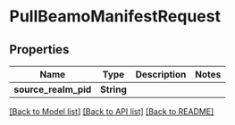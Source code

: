 # PullBeamoManifestRequest

## Properties

Name | Type | Description | Notes
------------ | ------------- | ------------- | -------------
**source_realm_pid** | **String** |  | 

[[Back to Model list]](../README.md#documentation-for-models) [[Back to API list]](../README.md#documentation-for-api-endpoints) [[Back to README]](../README.md)



